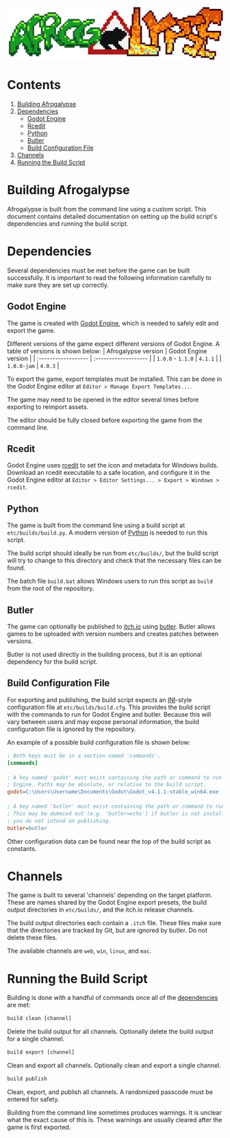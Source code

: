 [![Afrogalypse logo.](/etc/images/logo.png)](/readme.md)

# Contents
1. [Building Afrogalypse](#building-afrogalypse)
2. [Dependencies](#dependencies)
   * [Godot Engine](#godot-engine)
   * [Rcedit](#rcedit)
   * [Python](#python)
   * [Butler](#butler)
   * [Build Configuration File](#build-configuration-file)
3. [Channels](#channels)
4. [Running the Build Script](#running-the-build-script)

# Building Afrogalypse
Afrogalypse is built from the command line using a custom script. This document
contains detailed documentation on setting up the build script's dependencies
and running the build script.

# Dependencies
Several dependencies must be met before the game can be built successfully. It
is important to read the following information carefully to make sure they are
set up correctly.

## Godot Engine
The game is created with [Godot Engine](https://godotengine.org), which is
needed to safely edit and export the game.

Different versions of the game expect different versions of Godot Engine. A
table of versions is shown below:
| Afrogalypse version | Godot Engine version |
| :------------------ | :------------------- |
| `1.0.0` - `1.1.0`   | `4.1.1`              |
| `1.0.0-jam`         | `4.0.3`              |

To export the game, export templates must be installed. This can be done in the
Godot Engine editor at `Editor > Manage Export Templates...`.

The game may need to be opened in the editor several times before exporting to
reimport assets.

The editor should be fully closed before exporting the game from the command
line.

## Rcedit
Godot Engine uses [rcedit](https://github.com/electron/rcedit) to set the icon
and metadata for Windows builds. Download an rcedit executable to a safe
location, and configure it in the Godot Engine editor at
`Editor > Editor Settings... > Export > Windows > rcedit`.

## Python
The game is built from the command line using a build script at
`etc/builds/build.py`. A modern version of [Python](https://python.org) is
needed to run this script.

The build script should ideally be run from `etc/builds/`, but the build script
will try to change to this directory and check that the necessary files can be
found.

The batch file `build.bat` allows Windows users to run this script as `build`
from the root of the repository.

## Butler
The game can optionally be published to [itch.io](https://itch.io) using
[butler](https://itchio.itch.io/butler). Butler allows games to be uploaded
with version numbers and creates patches between versions.

Butler is not used directly in the building process, but it is an optional
dependency for the build script.

## Build Configuration File
For exporting and publishing, the build script expects an
[INI](https://en.wikipedia.org/wiki/INI_file)-style configuration file at
`etc/builds/build.cfg`. This provides the build script with the commands to run
for Godot Engine and butler. Because this will vary between users and may
expose personal information, the build configuration file is ignored by the
repository.

An example of a possible build configuration file is shown below:
```ini
; Both keys must be in a section named 'commands'.
[commands]

; A key named 'godot' must exist containing the path or command to run Godot
; Engine. Paths may be absolute, or relative to the build script.
godot=C:\Users\Username\Documents\Godot\Godot_v4.1.1-stable_win64.exe

; A key named 'butler' must exist containing the path or command to run butler.
; This may be dummied out (e.g. 'butler=echo') if butler is not installed and
; you do not intend on publishing.
butler=butler
```

Other configuration data can be found near the top of the build script as
constants.

# Channels
The game is built to several 'channels' depending on the target platform. These
are names shared by the Godot Engine export presets, the build output
directories in `etc/builds/`, and the itch.io release channels.

The build output directories each contain a `.itch` file. These files make sure
that the directories are tracked by Git, but are ignored by butler. Do not
delete these files.

The available channels are `web`, `win`, `linux`, and `mac`.

# Running the Build Script
Building is done with a handful of commands once all of the
[dependencies](#dependencies) are met:

```bat
build clean [channel]
```
Delete the build output for all channels. Optionally delete the build output
for a single channel.

```bat
build export [channel]
```
Clean and export all channels. Optionally clean and export a single channel.

```bat
build publish
```
Clean, export, and publish all channels. A randomized passcode must be entered
for safety.

Building from the command line sometimes produces warnings. It is unclear what
the exact cause of this is. These warnings are usually cleared after the game
is first exported.
